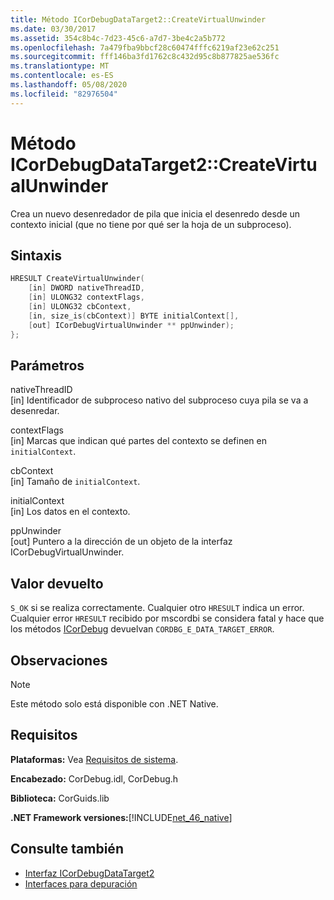 ```yaml
---
title: Método ICorDebugDataTarget2::CreateVirtualUnwinder
ms.date: 03/30/2017
ms.assetid: 354c8b4c-7d23-45c6-a7d7-3be4c2a5b772
ms.openlocfilehash: 7a479fba9bbcf28c60474fffc6219af23e62c251
ms.sourcegitcommit: fff146ba3fd1762c8c432d95c8b877825ae536fc
ms.translationtype: MT
ms.contentlocale: es-ES
ms.lasthandoff: 05/08/2020
ms.locfileid: "82976504"
---
```

# <a name="icordebugdatatarget2createvirtualunwinder-method"></a>Método ICorDebugDataTarget2::CreateVirtualUnwinder
Crea un nuevo desenredador de pila que inicia el desenredo desde un contexto inicial (que no tiene por qué ser la hoja de un subproceso).  
  
## <a name="syntax"></a>Sintaxis  
  
```cpp  
HRESULT CreateVirtualUnwinder(  
    [in] DWORD nativeThreadID,  
    [in] ULONG32 contextFlags,  
    [in] ULONG32 cbContext,  
    [in, size_is(cbContext)] BYTE initialContext[],  
    [out] ICorDebugVirtualUnwinder ** ppUnwinder);  
};  
```  
  
## <a name="parameters"></a>Parámetros  
 nativeThreadID  
 [in] Identificador de subproceso nativo del subproceso cuya pila se va a desenredar.  
  
 contextFlags  
 [in] Marcas que indican qué partes del contexto se definen en `initialContext`.  
  
 cbContext  
 [in] Tamaño de `initialContext`.  
  
 initialContext  
 [in] Los datos en el contexto.  
  
 ppUnwinder  
 [out] Puntero a la dirección de un objeto de la interfaz ICorDebugVirtualUnwinder.  
  
## <a name="return-value"></a>Valor devuelto  
 `S_OK` si se realiza correctamente. Cualquier otro `HRESULT` indica un error. Cualquier error `HRESULT` recibido por mscordbi se considera fatal y hace que los métodos [ICorDebug](icordebug-interface.md) devuelvan `CORDBG_E_DATA_TARGET_ERROR`.  
  
## <a name="remarks"></a>Observaciones  
  
> [!NOTE]
> Este método solo está disponible con .NET Native.  
  
## <a name="requirements"></a>Requisitos  
 **Plataformas:** Vea [Requisitos de sistema](../../get-started/system-requirements.md).  
  
 **Encabezado:** CorDebug.idl, CorDebug.h  
  
 **Biblioteca:** CorGuids.lib  
  
 **.NET Framework versiones:**[!INCLUDE[net_46_native](../../../../includes/net-46-native-md.md)]  
  
## <a name="see-also"></a>Consulte también

- [Interfaz ICorDebugDataTarget2](icordebugdatatarget2-interface.md)
- [Interfaces para depuración](debugging-interfaces.md)
